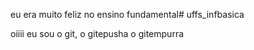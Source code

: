 eu era muito feliz no ensino fundamental# uffs_infbasica

oiiii eu sou o git, o gitepusha o gitempurra

